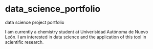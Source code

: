 # data_science_portfolio
data science project portfolio


I am currently a chemistry student at Univerisidad Autónoma de Nuevo León.
I am interested in data science and the application of this tool in scientific research.
